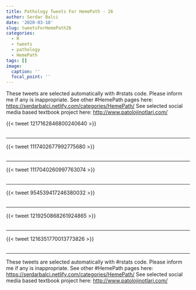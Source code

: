 ```yaml
---
title: Pathology Tweets For HemePath - 26
author: Serdar Balci
date: '2020-03-10'
slug: tweetsForHemePath26
categories:
  - R
  - tweets
  - pathology
  - HemePath
tags: []
image:
  caption: ''
  focal_point: ''
---
```



These tweets are selected automatically with #rstats code. Please inform me if any is inappropriate.
See other #HemePath pages here: https://serdarbalci.netlify.com/categories/HemePath/ 
See selected social media based textbook project here: http://www.patolojinotlari.com/

{{< tweet 1217162846800240640 >}}
<br>
<br>
<hr>
{{< tweet 1117402677992775680 >}}
<br>
<br>
<hr>
{{< tweet 1117040260997763074 >}}
<br>
<br>
<hr>
{{< tweet 954539417246380032 >}}
<br>
<br>
<hr>
{{< tweet 1219250868261924865 >}}
<br>
<br>
<hr>
{{< tweet 1216351770013773826 >}}
<br>
<br>
<hr>


These tweets are selected automatically with #rstats code. Please inform me if any is inappropriate.
See other #HemePath pages here: https://serdarbalci.netlify.com/categories/HemePath/ 
See selected social media based textbook project here: http://www.patolojinotlari.com/
